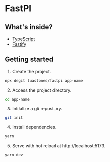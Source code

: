 # FastPI

## What's inside?

- [TypeScript](https://www.typescriptlang.org/)
- [Fastify](https://fastify.dev/)

## Getting started

1. Create the project.

  ```bash
  npx degit luastoned/fastpi app-name
  ```

2. Access the project directory.

  ```bash
  cd app-name
  ```

3. Initialize a git repository.

  ```bash
  git init
  ```

4. Install dependencies.

  ```bash
  yarn
  ```

5. Serve with hot reload at http://localhost:5173.
  ```bash
  yarn dev
  ```
